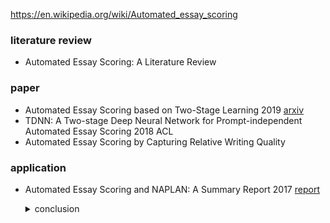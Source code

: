 https://en.wikipedia.org/wiki/Automated_essay_scoring



### literature review

+ Automated Essay Scoring: A Literature Review





### paper

+ Automated Essay Scoring based on Two-Stage Learning 2019 [arxiv](https://arxiv.org/abs/1901.07744) 
+ TDNN: A Two-stage Deep Neural Network for Prompt-independent Automated Essay Scoring 2018 ACL 
+ Automated Essay Scoring by Capturing Relative Writing Quality 



### application

+ Automated Essay Scoring and NAPLAN: A Summary Report 2017 [report](https://www.nswtf.org.au/files/automated_essay_scoring_and_naplan.pdf) 

  <details><summary>conclusion</summary>
      Both its review of the literature and the study described in it are so methodologically flawed and so massively incomplete that it cannot justify any use of AES in scoring the NAPLAN essays.
  </details>

  



